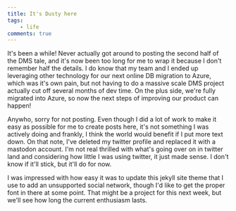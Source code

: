 ```yaml
---
title: It's Dusty here
tags:
    - life
comments: true
---
```


It's been a while! Never actually got around to posting the second half of the DMS tale, and it's now been too long for me to wrap it because I don't remember half the details. I do know that my team and I ended up leveraging other technology for our next online DB migration to Azure, which was it's own pain, but not having to do a massive scale DMS project actually cut off several months of dev time. On the plus side, we're fully migrated into Azure, so now the next steps of improving our product can happen!

Anywho, sorry for not posting. Even though I did a lot of work to make it easy as possible for me to create posts here, it's not something I was actively doing and frankly, I think the world would benefit if I put more text down. On that note, I've deleted my twitter profile and replaced it with a mastodon account. I'm not real thrilled with what's going over on in twitter land and considering how little I was using twitter, it just made sense. I don't know if it'll stick, but it'll do for now.

I was impressed with how easy it was to update this jekyll site theme that I use to add an unsupported social network, though I'd like to get the proper font in there at some point. That might be a project for this next week, but we'll see how long the current enthusiasm lasts.